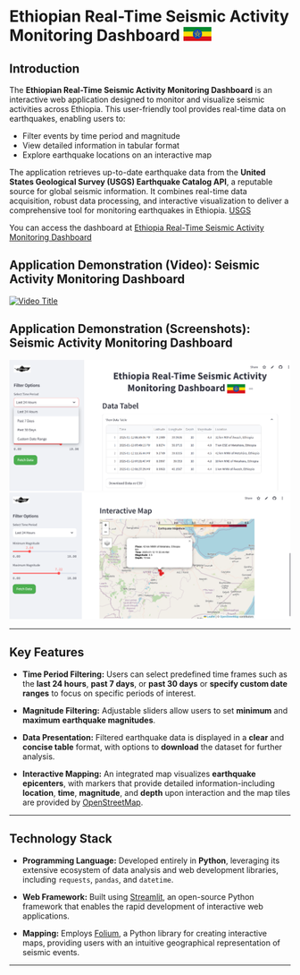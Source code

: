 # Ethiopian Real-Time Seismic Activity Monitoring Dashboard <img src="image/et_flag.png" width="50" />


## Introduction

The **Ethiopian Real-Time Seismic Activity Monitoring Dashboard** is an interactive web application designed to monitor and visualize seismic activities across Ethiopia. This user-friendly tool provides real-time data on earthquakes, enabling users to:

- Filter events by time period and magnitude
- View detailed information in tabular format
- Explore earthquake locations on an interactive map

The application retrieves up-to-date earthquake data from the **United States Geological Survey (USGS) Earthquake Catalog API**, a reputable source for global seismic information. It combines real-time data acquisition, robust data processing, and interactive visualization to deliver a comprehensive tool for monitoring earthquakes in Ethiopia. [USGS](https://earthquake.usgs.gov/fdsnws/event/1/quer)

You can access the dashboard at [Ethiopia Real-Time Seismic Activity Monitoring Dashboard](https://et-realtime-earthquake-b2ugjsgndvpslsnuyvp8p3.streamlit.app/)   

## Application Demonstration (Video): Seismic Activity Monitoring Dashboard

[![Video Title](https://img.youtube.com/vi/Zy8kmDLxJ4c/0.jpg)](https://youtu.be/Zy8kmDLxJ4c?si=-6oqTD_77WJy1ucb)

## Application Demonstration (Screenshots): Seismic Activity Monitoring Dashboard

<img src="image/eq2.png" />


<img src="image/eq3.png" />


---

## Key Features

- **Time Period Filtering:** Users can select predefined time frames such as the **last 24 hours**, **past 7 days**, or **past 30 days** or **specify custom date ranges** to focus on specific periods of interest.

- **Magnitude Filtering:** Adjustable sliders allow users to set **minimum** and **maximum** **earthquake magnitudes**.

- **Data Presentation:** Filtered earthquake data is displayed in a **clear** and **concise table** format, with options to **download** the dataset for further analysis.

- **Interactive Mapping:** An integrated map visualizes **earthquake epicenters**, with markers that provide detailed information-including **location**, **time**, **magnitude**, and **depth** upon interaction and the map tiles are provided by [OpenStreetMap](https://www.openstreetmap.org/).
---

## Technology Stack

- **Programming Language:** Developed entirely in **Python**, leveraging its extensive ecosystem of data analysis and web development libraries, including `requests`, `pandas`, and `datetime`.

- **Web Framework:** Built using [Streamlit](https://streamlit.io/), an open-source Python framework that enables the rapid development of interactive web applications.

- **Mapping:** Employs [Folium](https://python-visualization.github.io/folium/), a Python library for creating interactive maps, providing users with an intuitive geographical representation of seismic events.
---




